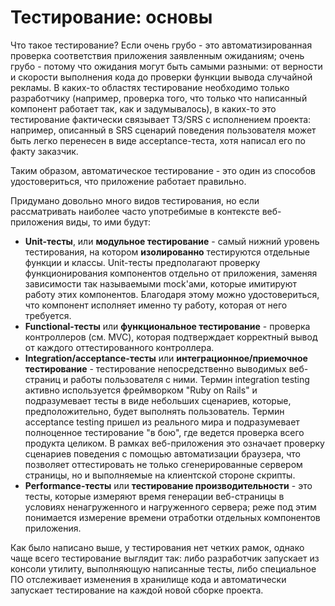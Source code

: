 # Тестирование: основы

Что такое тестирование? Если очень грубо - это автоматизированная
проверка соответствия приложения заявленным ожиданиям; очень грубо -
потому что ожидания могут быть самыми разными: от верности и скорости
выполнения кода до проверки функции вывода случайной рекламы. В каких-то
областях тестирование необходимо только разработчику (например, проверка
того, что только что написанный компонент работает так, как и
задумывалось), в каких-то это тестирование фактически связывает ТЗ/SRS с
исполнением проекта: например, описанный в SRS сценарий поведения
пользователя может быть легко перенесен в виде acceptance-теста, хотя
написал его по факту заказчик.

Таким образом, автоматическое тестирование - это один из способов
удостовериться, что приложение работает правильно.

Придумано довольно много видов тестирования, но если рассматривать наиболее
часто употребимые в контексте веб-приложения виды, то ими будут:

* **Unit-тесты**, или **модульное тестирование** - самый нижний уровень
тестирования, на котором **изолированно** тестируются отдельные функции и
классы. Unit-тесты предполагают проверку функционирования компонентов отдельно
от приложения, заменяя зависимости так называемыми mock'ами, которые имитируют
работу этих компонентов. Благодаря этому можно удостовериться, что компонент
исполняет именно ту работу, которая от него требуется.
* **Functional-тесты** или **функциональное тестирование** - проверка
контроллеров (см. MVC), которая подтверждает корректный вывод от каждого
оттестированного контроллера.
* **Integration/acceptance-тесты** или **интеграционное/приемочное
тестирование** - тестирование непосредственно выводимых веб-страниц и работы
пользователя с ними. Термин integration testing активно используется фреймворком
"Ruby on Rails" и подразумевает тесты в виде небольших сценариев, которые,
предположительно, будет выполнять пользователь. Термин acceptance testing пришел
из реального мира и подразумевает полноценное тестирование "в бою", где ведется
проверка всего продукта целиком. В рамках веб-приложения это означает проверку
сценариев поведения с помощью автоматизации браузера, что позволяет
оттестировать не только сгенерированные сервером страницы, но и выполняемые на
клиентской стороне скрипты.
* **Performance-тесты** или **тестирование производительности** - это тесты,
которые измеряют время генерации веб-страницы в условиях ненагруженного и
нагруженного сервера; реже под этим понимается измерение времени отработки
отдельных компонентов приложения.

Как было написано выше, у тестирования нет четких рамок, однако чаще всего
тестирование выглядит так: либо разработчик запускает из консоли утилиту,
выполняющую написанные тесты, либо специальное ПО отслеживает изменения в
хранилище кода и автоматически запускает тестирование на каждой новой сборке
проекта.
